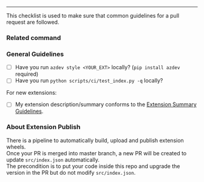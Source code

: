---

This checklist is used to make sure that common guidelines for a pull request are followed.

### Related command
<!--- Please provide the related command with `az {command}`, azure-cli bot will analyse command and route to related team --->


### General Guidelines

- [ ] Have you run `azdev style <YOUR_EXT>` locally? (`pip install azdev` required)
- [ ] Have you run `python scripts/ci/test_index.py -q` locally?

For new extensions:

- [ ] My extension description/summary conforms to the [Extension Summary Guidelines](https://github.com/Azure/azure-cli/blob/dev/doc/extensions/extension_summary_guidelines.md).


### About Extension Publish

There is a pipeline to automatically build, upload and publish extension wheels.  
Once your PR is merged into master branch, a new PR will be created to update `src/index.json` automatically.  
The precondition is to put your code inside this repo and upgrade the version in the PR but do not modify `src/index.json`. 
